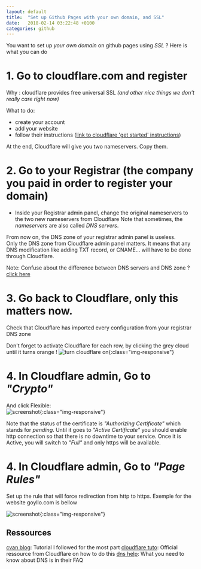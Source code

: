 ```yaml
---
layout: default
title:  "Set up Github Pages with your own domain, and SSL"
date:   2018-02-14 03:22:48 +0100
categories: github
---
```


You want to set up *your own domain* on github pages using *SSL* ? Here is what you can do  

# 1.  Go to cloudflare.com and register

Why : cloudflare provides free universal SSL _(and other nice things we don't really care right now)_

What to do:
*  create your account
*  add your website
*  follow their instructions ([link to cloudflare 'get started' instructions][cloudflareStart])

At the end, Cloudflare will give you two nameservers. Copy them.

# 2.  Go to your Registrar (the company you paid in order to register your domain)

*  Inside your Registrar admin panel, change the original nameservers to the two new nameservers from Cloudflare
   Note that sometimes, the *nameservers* are also called *DNS servers*.  

From now on, the DNS zone of your registrar admin panel is useless.  
Only the DNS zone from Cloudflare admin panel matters. It means that any DNS modification like adding TXT record, or CNAME... will have to be done through Cloudflare.

Note: Confuse about the difference between DNS servers and DNS zone ? [click here][dnsexplanation]

# 3.  Go back to Cloudflare, only this matters now.

Check that Cloudflare has imported every configuration from your registrar DNS zone  

Don't forget to activate Cloudflare for each row, by clicking the grey cloud until it turns orange !
![turn cloudflare on]( https://ibin.co/3runyY12D8iw.png){:class="img-responsive"}


# 4. In Cloudflare admin, Go to _"Crypto"_

And click Flexible:  
![screenshot]( https://ibin.co/w800/3rvGKxYsQvoX.png){:class="img-responsive"}

Note that the status of the certificate is _"Authorizing Certificate"_ which stands for _pending_. Until it goes to _"Active Certificate"_
you should enable http connection so that there is no downtime to your service. Once it is Active, you will switch to _"Full"_ and only https will be available.



# 4. In Cloudflare admin, Go to _"Page Rules"_

Set up the rule that will force redirection from http to https. Exemple for the website goyllo.com is bellow  

![screenshot]( https://ibin.co/w800/3rvIGqqgUmY6.png){:class="img-responsive"}



## Ressources

[cvan blog][cvan blog]: Tutorial I followed for the most part
[cloudflare tuto][cloudflare tuto]: Official ressource from Cloudflare on how to do this
[dns help][dns help]: What you need to know about DNS is in their FAQ

[dnsexplanation]: https://www.infomaniak.com/en/support/faq/search?q=dns
[cvan blog]: https://gist.github.com/cvan/8630f847f579f90e0c014dc5199c337b
[cloudflare tuto]: https://blog.cloudflare.com/secure-and-fast-github-pages-with-cloudflare/
[dns help]: https://support.dnsimple.com/articles/differences-between-a-cname-alias-url/
[cloudflareStart]: https://support.cloudflare.com/hc/en-us/articles/201720164-Step-2-Create-a-Cloudflare-account-and-add-a-website
